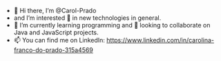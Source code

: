 - 👋 Hi there, I’m @Carol-Prado
- and I’m interested 👀 in new technologies in general.
- 🌱 I’m currently learning programming and 💞️ looking to collaborate on Java and JavaScript projects.
- 📫 You can find me on LinkedIn: https://www.linkedin.com/in/carolina-franco-do-prado-315a4569

<!---
Carol-Prado/Carol-Prado is a ✨ special ✨ repository because its `README.md` (this file) appears on your GitHub profile.
You can click the Preview link to take a look at your changes.
--->
